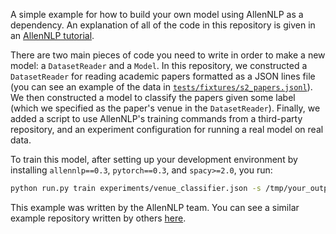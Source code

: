 A simple example for how to build your own model using AllenNLP as a dependency.  An explanation
of all of the code in this repository is given in an [AllenNLP
tutorial](https://github.com/allenai/allennlp/blob/master/tutorials/getting_started/using_in_your_repo.md).

There are two main pieces of code you need to write in order to make a new model: a
`DatasetReader` and a `Model`.  In this repository, we constructed a `DatasetReader` for reading
academic papers formatted as a JSON lines file (you can see an example of the data in
[`tests/fixtures/s2_papers.jsonl`](tests/fixtures/s2_papers.jsonl)).  We then constructed a model
to classify the papers given some label (which we specified as the paper's venue in the
`DatasetReader`).  Finally, we added a script to use AllenNLP's training commands from a
third-party repository, and an experiment configuration for running a real model on real data.

To train this model, after setting up your development environment by installing `allennlp==0.3`,
`pytorch==0.3`, and `spacy>=2.0`, you run:

```bash
python run.py train experiments/venue_classifier.json -s /tmp/your_output_dir_here
```

This example was written by the AllenNLP team.  You can see a similar example repository written
by others [here](https://github.com/recognai/get_started_with_deep_learning_for_text_with_allennlp).
